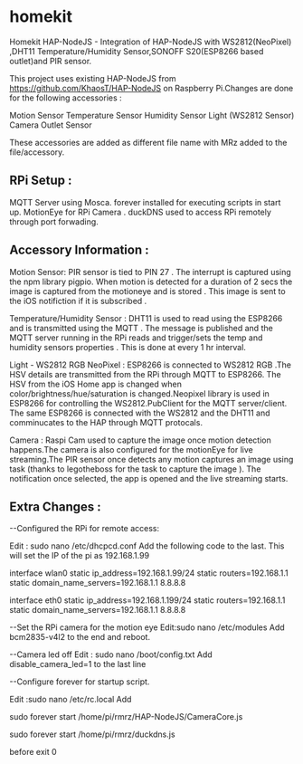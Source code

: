 # homekit

Homekit HAP-NodeJS - Integration of HAP-NodeJS with WS2812(NeoPixel) ,DHT11 Temperature/Humidity Sensor,SONOFF S20(ESP8266 based outlet)and PIR sensor.

This project uses existing HAP-NodeJS from https://github.com/KhaosT/HAP-NodeJS on Raspberry Pi.Changes are done for the following accessories :

Motion Sensor
Temperature Sensor
Humidity Sensor
Light (WS2812 Sensor)
Camera
Outlet Sensor

These accessories are added as different file name with MRz added to the file/accessory.

RPi Setup :
------------
MQTT Server using Mosca.
forever installed for executing scripts in start up.
MotionEye for RPi Camera .
duckDNS used to access RPi remotely through port forwading.


Accessory Information :
---------------------
Motion Sensor:
PIR sensor is tied to PIN 27 . The interrupt is captured using the npm library pigpio. When motion is detected for a duration of 2 secs the image is captured from the motioneye and is stored . This image is sent to the iOS notifiction if it is subscribed .

Temperature/Humidity Sensor :
DHT11 is used to read using the ESP8266 and is transmitted using the MQTT . The message is published and the MQTT server running in the RPi reads and trigger/sets the temp and humidity sensors properties . This is done at every 1 hr interval.

Light - WS2812 RGB NeoPixel :
ESP8266 is connected to WS2812 RGB .The HSV details are transmitted from the RPi through MQTT to ESP8266. The HSV from the iOS Home app is changed when color/brightness/hue/saturation is changed.Neopixel library is used in ESP8266 for controlling the WS2812.PubClient for the MQTT server/client. The same ESP8266 is connected with the WS2812 and the DHT11 and comminucates to the HAP through MQTT protocals.

Camera :
Raspi Cam used to capture the image once motion detection happens.The camera is also configured for the motionEye for live streaming.The PIR sensor once detects any motion captures an image using task (thanks to legotheboss for the task to capture the image ). The notification once selected, the app is opened and the live streaming starts.


Extra Changes :
----------------

--Configured the RPi for remote access:

Edit : sudo nano /etc/dhcpcd.conf
Add the following code to the last. This will set the IP of the pi as 192.168.1.99

interface wlan0
static ip_address=192.168.1.99/24
static routers=192.168.1.1
static domain_name_servers=192.168.1.1 8.8.8.8

interface eth0
static ip_address=192.168.1.199/24
static routers=192.168.1.1
static domain_name_servers=192.168.1.1 8.8.8.8

--Set the RPi camera for the motion eye
Edit:sudo nano /etc/modules
Add bcm2835-v4l2 to the end 
and reboot. 

--Camera led off 
Edit : sudo nano /boot/config.txt
Add 
disable_camera_led=1 
to the last line 

--Configure forever for startup script.

Edit :sudo nano /etc/rc.local 
Add 

sudo forever start /home/pi/rmrz/HAP-NodeJS/CameraCore.js 

sudo forever start /home/pi/rmrz/duckdns.js

before exit 0

